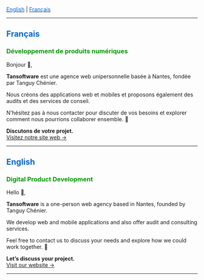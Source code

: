 [<span style="color:#0066cc">English</span>](#english) | [<span style="color:#0066cc">Français</span>](#french)

---

## <span style="color:#0066cc">Français</span>

### <span style="color:#009900">Développement de produits numériques</span>

Bonjour 👋,

**Tansoftware** est une agence web unipersonnelle basée à Nantes, fondée par Tanguy Chénier.

Nous créons des applications web et mobiles et proposons également des audits et des services de conseil.

N'hésitez pas à nous contacter pour discuter de vos besoins et explorer comment nous pourrions collaborer ensemble. 🚀

**Discutons de votre projet.**  
[Visitez notre site web →](https://www.tansoftware.com)

---

## <span style="color:#0066cc">English</span>

### <span style="color:#009900">Digital Product Development</span>

Hello 👋,

**Tansoftware** is a one-person web agency based in Nantes, founded by Tanguy Chénier.

We develop web and mobile applications and also offer audit and consulting services.

Feel free to contact us to discuss your needs and explore how we could work together. 🚀

**Let’s discuss your project.**  
[Visit our website →](https://www.tansoftware.com)

---
